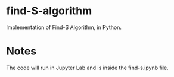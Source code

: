 # find-S-algorithm
Implementation of Find-S Algorithm, in Python.

# Notes
The code will run in Jupyter Lab and is inside the find-s.ipynb file.
